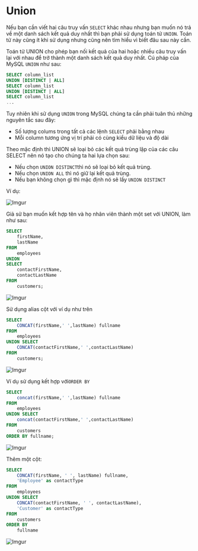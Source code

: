 # Union

Nếu bạn cần viết hai câu truy vấn `SELECT` khác nhau nhưng bạn muốn nó trả về một danh sách kết quả duy nhất thì bạn phải sử dụng toán tử `UNION`. Toán tử này cũng ít khi sử dụng nhưng cũng nên tìm hiểu vì biết đâu sau này cần.

Toán tử UNION cho phép bạn nối kết quả của hai hoặc nhiều câu truy vấn lại với nhau để trở thành một danh sách kết quả duy nhất. Cú pháp của MySQL `UNION` như sau:

```sql
SELECT column_list
UNION [DISTINCT | ALL]
SELECT column_list
UNION [DISTINCT | ALL]
SELECT column_list
...
```

Tuy nhiên khi sử dụng `UNION` trong MySQL chúng ta cần phải tuân thủ những nguyên tắc sau đây:

- Số lượng colums trong tất cả các lệnh `SELECT` phải bằng nhau
- Mỗi column tương ứng vị trí phải có cùng kiểu dữ liệu và độ dài

Theo mặc định thì UNION sẽ loại bỏ các kết quả trùng lặp của các câu SELECT nên nó tạo cho chúng ta hai lựa chọn sau:

- Nếu chọn `UNION DISTINCT`thì nó sẽ loại bỏ kết quả trùng.
- Nếu chọn `UNION ALL` thì nó giữ lại kết quả trùng.
- Nếu bạn không chọn gì thì mặc định nó sẽ lấy `UNION DISTINCT`

Ví dụ:

![Imgur](https://i.imgur.com/PRF3kvd.png)

Giả sử bạn muốn kết hợp tên và họ nhân viên thành một set với UNION, làm như sau:

```sql
SELECT 
    firstName, 
    lastName
FROM
    employees 
UNION 
SELECT 
    contactFirstName, 
    contactLastName
FROM
    customers;
```

![Imgur](https://i.imgur.com/Z22dbq1.png)

Sử dụng alias cột với ví dụ như trên
```sql
SELECT 
    CONCAT(firstName,' ',lastName) fullname
FROM
    employees 
UNION SELECT 
    CONCAT(contactFirstName,' ',contactLastName)
FROM
    customers;
``` 
![Imgur](https://i.imgur.com/zIoNPew.png)

Ví dụ sử dụng kết hợp với`ORDER BY`
```sql
SELECT 
    concat(firstName,' ',lastName) fullname
FROM
    employees 
UNION SELECT 
    concat(contactFirstName,' ',contactLastName)
FROM
    customers
ORDER BY fullname;
```

![Imgur](https://i.imgur.com/PEMau7p.png)

Thêm một cột:

```sql
SELECT 
    CONCAT(firstName, ' ', lastName) fullname, 
    'Employee' as contactType
FROM
    employees 
UNION SELECT 
    CONCAT(contactFirstName, ' ', contactLastName),
    'Customer' as contactType
FROM
    customers
ORDER BY 
    fullname
```

![Imgur](https://i.imgur.com/vuyZ9iX.png)

